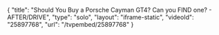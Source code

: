 {
    "title": "Should You Buy a Porsche Cayman GT4? Can you FIND one? - AFTER\/DRIVE",
    "type": "solo",
    "layout": "iframe-static",
    "videoId": "25897768",
    "url": "\/tvpembed\/25897768"
}